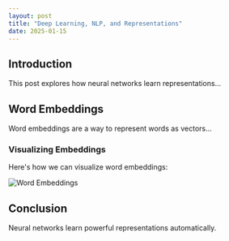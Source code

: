 ```yaml
---
layout: post
title: "Deep Learning, NLP, and Representations"
date: 2025-01-15
---
```


## Introduction

This post explores how neural networks learn representations...

## Word Embeddings

Word embeddings are a way to represent words as vectors...

### Visualizing Embeddings

Here's how we can visualize word embeddings:

![Word Embeddings](image.png)

## Conclusion

Neural networks learn powerful representations automatically.
